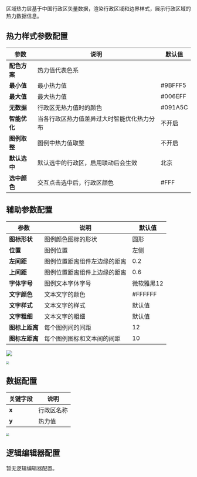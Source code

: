 区域热力层基于中国行政区矢量数据，渲染行政区域和边界样式，展示行政区域的热力数据信息。

## 热力样式参数配置
| 参数 | 说明 | 默认值 |
| --- | --- | --- |
| **配色方案** | 热力值代表色系 | |
| **最小值** | 最小热力值 | #9BFFF5 |
| **最大值** | 最大热力值 | #006EFF |
| **无数据** | 行政区无热力值时的颜色 | #091A5C |
| **智能优化** | 当各行政区热力值差异过大时智能优化热力分布 |不开启 |
| **图例取整** | 图例中热力值取整 | 不开启 |
| **默认选中** | 默认选中的行政区，启用联动后会生效 | 北京 |
| **选中颜色** | 交互点击选中后，行政区颜色 | #FFF |

## 辅助参数配置
| 参数 | 说明 | 默认值 |
| --- | --- | --- |
| **图标形状** | 图例颜色图标的形状 | 圆形|
| **位置** | 图例位置 | 左侧|
| **左间距** | 图例位置距离组件左边缘的距离 | 0.2|
| **上间距** | 图例位置距离组件上边缘的距离 | 0.6|
| **字体字号** | 图例文本字体字号 | 微软雅黑12 |
| **文字颜色** | 文本文字的颜色 | #FFFFFF |
| **文字样式** | 文本文字的样式 | 默认值 |
| **文字粗细** | 文本文字的粗细 | 默认值 |
| **图标上距离** | 每个图例间的间距 | 12 |
| **图标左距离** | 每个图例图标和文本间的间距 | 10 |

![](https://qcloudimg.tencent-cloud.cn/raw/fbc82adfdb6baabe01488c7b554283cd.png)

<img src="https://qcloudimg.tencent-cloud.cn/raw/77a6fb38dad968da08d318f7357e5ae7.png"  style="zoom:50%;">

## 数据配置
| 关键字段 | 说明 |
| --- | --- |
| **x** | 行政区名称 |
| **y** | 热力值 |

<img src="https://qcloudimg.tencent-cloud.cn/raw/d0d8f01eb14145e1a06d0327afa9ba6e.png"  style="zoom:50%;">

## 逻辑编辑器配置
暂无逻辑编辑器配置。
